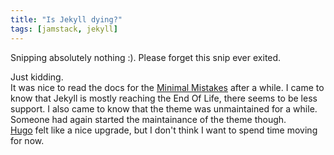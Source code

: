 ```yaml
---
title: "Is Jekyll dying?"
tags: [jamstack, jekyll]
---
```



Snipping absolutely nothing :). Please forget this snip ever exited.

Just kidding.  
It was nice to read the docs for the [Minimal Mistakes](https://github.com/mmistakes/minimal-mistakes) after a while.
I came to know that Jekyll is mostly reaching the End Of Life, there seems to be less support. 
I also came to know that the theme was unmaintained for a while. Someone had again started the maintainance of the theme though.  
[Hugo](https://gohugo.io/) felt like a nice upgrade, but I don't think I want to spend time moving for now. 
